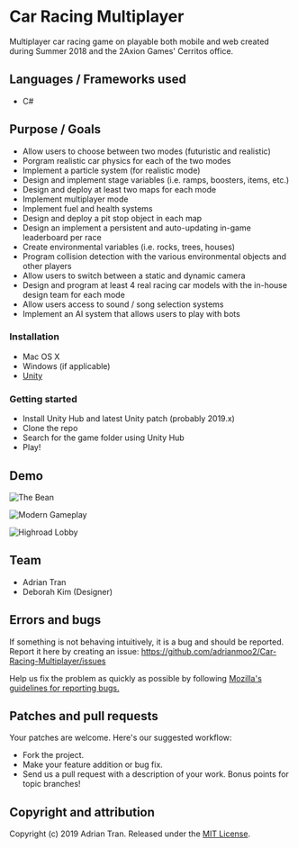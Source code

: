 # Car Racing Multiplayer

Multiplayer car racing game on playable both mobile and web created during Summer 2018 and the 2Axion Games' Cerritos office.

## Languages / Frameworks used

* C#

## Purpose / Goals

* Allow users to choose between two modes (futuristic and realistic)
* Porgram realistic car physics for each of the two modes
* Implement a particle system (for realistic mode)
* Design and implement stage variables (i.e. ramps, boosters, items, etc.)
* Design and deploy at least two maps for each mode
* Implement multiplayer mode
* Implement fuel and health systems
* Design and deploy a pit stop object in each map
* Design an implement a persistent and auto-updating in-game leaderboard per race
* Create environmental variables (i.e. rocks, trees, houses)
* Program collision detection with the various environmental objects and other players
* Allow users to switch between a static and dynamic camera
* Design and program at least 4 real racing car models with the in-house design team for each mode
* Allow users access to sound / song selection systems
* Implement an AI system that allows users to play with bots

### Installation

* Mac OS X
* Windows (if applicable)
* [Unity](https://unity3d.com/get-unity/download)

### Getting started

* Install Unity Hub and latest Unity patch (probably 2019.x)
* Clone the repo
* Search for the game folder using Unity Hub
* Play!

## Demo

![The Bean](https://user-images.githubusercontent.com/14877762/55051390-20b6e000-5012-11e9-9c34-19dda8a4c08d.PNG)

![Modern Gameplay](https://user-images.githubusercontent.com/14877762/55051573-0b8e8100-5013-11e9-9f22-d0918ad2630a.PNG)

![Highroad Lobby](https://user-images.githubusercontent.com/14877762/55051651-5c05de80-5013-11e9-8b60-25ea42f0bef1.PNG)

## Team

* Adrian Tran
* Deborah Kim (Designer)

## Errors and bugs

If something is not behaving intuitively, it is a bug and should be reported.
Report it here by creating an issue: https://github.com/adrianmoo2/Car-Racing-Multiplayer/issues

Help us fix the problem as quickly as possible by following [Mozilla's guidelines for reporting bugs.](https://developer.mozilla.org/en-US/docs/Mozilla/QA/Bug_writing_guidelines#General_Outline_of_a_Bug_Report)

## Patches and pull requests

Your patches are welcome. Here's our suggested workflow:
 
* Fork the project.
* Make your feature addition or bug fix.
* Send us a pull request with a description of your work. Bonus points for topic branches!

## Copyright and attribution

Copyright (c) 2019 Adrian Tran. Released under the [MIT License](https://github.com/datamade/your-repo-here/blob/master/LICENSE).
  
